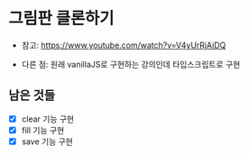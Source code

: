 # 그림판 클론하기

- 참고: https://www.youtube.com/watch?v=V4yUrRjAiDQ

- 다른 점: 원래 vanillaJS로 구현하는 강의인데 타입스크립트로 구현

## 남은 것들

- [x] clear 기능 구현
- [x] fill 기능 구현
- [x] save 기능 구현
